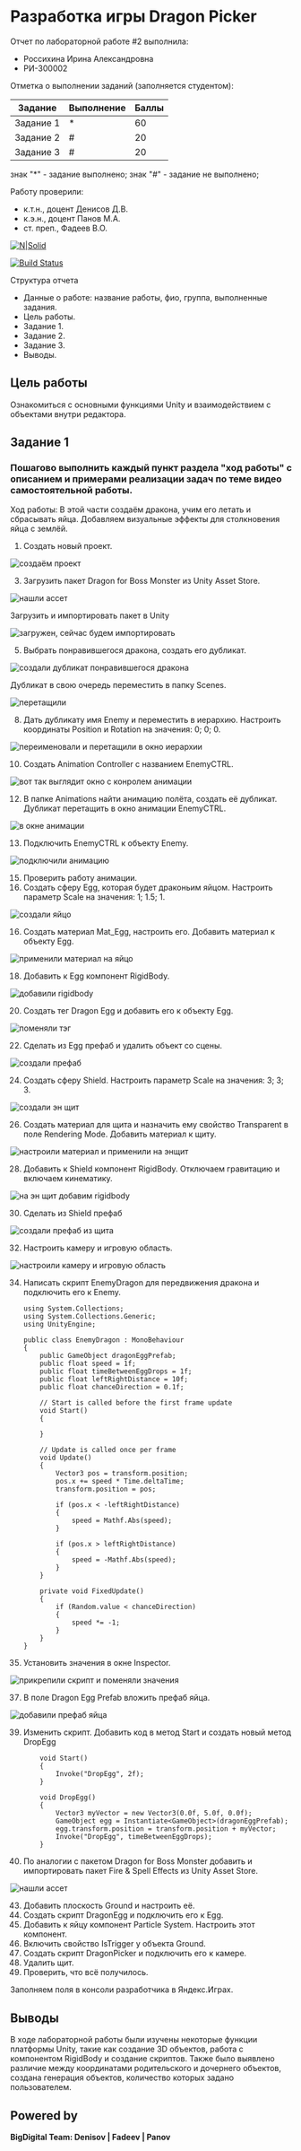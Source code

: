 # Разработка игры Dragon Picker
Отчет по лабораторной работе #2 выполнила:
- Россихина Ирина Александровна
- РИ-300002

Отметка о выполнении заданий (заполняется студентом):

| Задание | Выполнение | Баллы |
| ------ | ------ | ------ |
| Задание 1 | * | 60 |
| Задание 2 | # | 20 |
| Задание 3 | # | 20 |

знак "*" - задание выполнено; знак "#" - задание не выполнено;

Работу проверили:
- к.т.н., доцент Денисов Д.В.
- к.э.н., доцент Панов М.А.
- ст. преп., Фадеев В.О.

[![N|Solid](https://cldup.com/dTxpPi9lDf.thumb.png)](https://nodesource.com/products/nsolid)

[![Build Status](https://travis-ci.org/joemccann/dillinger.svg?branch=master)](https://travis-ci.org/joemccann/dillinger)

Структура отчета

- Данные о работе: название работы, фио, группа, выполненные задания.
- Цель работы.
- Задание 1.
- Задание 2.
- Задание 3.
- Выводы.

## Цель работы
Ознакомиться с основными функциями Unity и взаимодействием с объектами внутри редактора.

## Задание 1
### Пошагово выполнить каждый пункт раздела "ход работы" с описанием и примерами реализации задач по теме видео самостоятельной работы.
Ход работы:
В этой части создаём дракона, учим его летать и сбрасывать яйца. Добавляем визуальные эффекты для столкновения яйца с землёй.
1) Создать новый проект.

![создаём проект](https://user-images.githubusercontent.com/74662720/195043407-02f0181a-f00a-4611-b10c-3d72048e1583.png)

3) Загрузить пакет Dragon for Boss Monster из Unity Asset Store.

![нашли ассет](https://user-images.githubusercontent.com/74662720/195043465-19452e0a-3eba-4b10-b1b4-e9d889e41586.png)

Загрузить и импортировать пакет в Unity

![загружен, сейчас будем импортировать](https://user-images.githubusercontent.com/74662720/195043766-c6d6fd8b-c4c4-434c-a6ab-912c477a0e7d.png)


5) Выбрать понравившегося дракона, создать его дубликат.

![создали дубликат понравившегося дракона](https://user-images.githubusercontent.com/74662720/195043979-60ab8029-0560-4bc3-8177-b89cef79bfa7.png)

Дубликат в свою очередь переместить в папку Scenes.

![перетащили](https://user-images.githubusercontent.com/74662720/195044029-5811c4f8-0aed-4219-af4c-5aca5dde7b61.png)

8) Дать дубликату имя Enemy и переместить в иерархию. Настроить координаты Position и Rotation на значения: 0; 0; 0.

![переименовали и перетащили в окно иерархии](https://user-images.githubusercontent.com/74662720/195044314-b5eb3713-b95d-4ded-ac90-20406053e89d.png)

10) Создать Animation Controller с названием EnemyCTRL.

![вот так выглядит окно с конролем анимации](https://user-images.githubusercontent.com/74662720/195077144-6ff05191-a05f-440f-a05b-dc0b9028e405.png)

12) В папке Animations найти анимацию полёта, создать её дубликат. Дубликат перетащить в окно анимации EnemyCTRL.

![в окне анимации](https://user-images.githubusercontent.com/74662720/195078636-103d9419-f2bf-471e-b2fb-502bcb550e61.png)

13) Подключить EnemyCTRL к объекту Enemy.

![подключили анимацию](https://user-images.githubusercontent.com/74662720/195078742-eff93f4f-daa5-42d6-87b2-b2c71c2cfc89.png)

15) Проверить работу анимации.
16) Создать сферу Egg, которая будет драконьим яйцом. Настроить параметр Scale на значения: 1; 1.5; 1.

![создали яйцо](https://user-images.githubusercontent.com/74662720/195044889-67a9b3ff-8aad-40bb-8066-b75a1e90fc86.png)

16) Создать материал Mat_Egg, настроить его. Добавить материал к объекту Egg.

![применили материал на яйцо](https://user-images.githubusercontent.com/74662720/195045493-c852b9ef-5cdb-4227-bcd8-c32b1e9517ff.png)

18) Добавить к Egg компонент RigidBody.

![добавили rigidbody](https://user-images.githubusercontent.com/74662720/195045557-35b9d59c-55c8-4e78-8376-c528e5e77bcb.png)

20) Создать тег Dragon Egg и добавить его к объекту Egg.

![поменяли тэг](https://user-images.githubusercontent.com/74662720/195045755-1cb4c48b-8de6-46b7-b4cf-8a18e6f4f38c.png)

22) Сделать из Egg префаб и удалить объект со сцены.

![создали префаб](https://user-images.githubusercontent.com/74662720/195046000-d706fca3-2662-4507-86f5-509c5598107b.png)

24) Создать сферу Shield. Настроить параметр Scale на значения: 3; 3; 3.

![создали эн щит](https://user-images.githubusercontent.com/74662720/195076429-de5c2f5e-59ae-4a6a-971b-447c8f10d9c2.png)

26) Создать материал для щита и назначить ему свойство Transparent в поле Rendering Mode. Добавить материал к щиту.

![настроили материал и применили на энщит](https://user-images.githubusercontent.com/74662720/195076770-2ee18d22-702a-43ae-8910-7fbfb2cefe74.png)

28) Добавить к Shield компонент RigidBody. Отключаем гравитацию и включаем кинематику.

![на эн щит добавим rigidbody](https://user-images.githubusercontent.com/74662720/195076852-75ef1648-5cb1-414f-a004-2b98dba88fdd.png)

30) Сделать из Shield префаб

![создали префаб из щита](https://user-images.githubusercontent.com/74662720/195076913-56ca0ea2-16e5-4567-a8ef-f5ecbfe9a826.png)

32) Настроить камеру и игровую область.

![настроили камеру и игровую область](https://user-images.githubusercontent.com/74662720/195079034-b6997a67-0b89-490d-b0d3-80e4a14b0264.png)

34) Написать скрипт EnemyDragon для передвижения дракона и подключить его к Enemy.

        using System.Collections;
        using System.Collections.Generic;
        using UnityEngine;

        public class EnemyDragon : MonoBehaviour
        {
            public GameObject dragonEggPrefab;
            public float speed = 1f;
            public float timeBetweenEggDrops = 1f;
            public float leftRightDistance = 10f;
            public float chanceDirection = 0.1f;

            // Start is called before the first frame update
            void Start()
            {
                
            }

            // Update is called once per frame
            void Update()
            {
                Vector3 pos = transform.position;
                pos.x += speed * Time.deltaTime;
                transform.position = pos;

                if (pos.x < -leftRightDistance)
                {
                    speed = Mathf.Abs(speed);
                }

                if (pos.x > leftRightDistance)
                {
                    speed = -Mathf.Abs(speed);
                }
            }

            private void FixedUpdate()
            {
                if (Random.value < chanceDirection)
                {
                    speed *= -1;
                }
            }
        }

36) Установить значения в окне Inspector.

![прикрепили скрипт и поменяли значения](https://user-images.githubusercontent.com/74662720/195079134-6105a2df-c0dc-4bea-9029-17754faa0e64.png)

37) В поле Dragon Egg Prefab вложить префаб яйца.

![добавили префаб яйца](https://user-images.githubusercontent.com/74662720/195080334-c619dc89-988a-4a1c-afb7-cb3ea2bb6228.png)

39) Изменить скрипт. Добавить код в метод Start и создать новый метод DropEgg

            void Start()
            {
                Invoke("DropEgg", 2f);
            }

            void DropEgg()
            {
                Vector3 myVector = new Vector3(0.0f, 5.0f, 0.0f);
                GameObject egg = Instantiate<GameObject>(dragonEggPrefab);
                egg.transform.position = transform.position + myVector;
                Invoke("DropEgg", timeBetweenEggDrops);
            }
41) По аналогии с пакетом Dragon for Boss Monster добавить и импортировать пакет Fire & Spell Effects из Unity Asset Store.

![нашли ассет](https://user-images.githubusercontent.com/74662720/195080788-f1ef769f-087f-4f77-8883-9164c6fce903.png)

43) Добавить плоскость Ground и настроить её.
44) Создать скрипт DragonEgg и подключить его к Egg.
45) Добавить к яйцу компонент Particle System. Настроить этот компонент.
46) Включить свойство IsTrigger у объекта Ground.
47) Создать скрипт DragonPicker и подключить его к камере.
48) Удалить щит.
49) Проверить, что всё получилось.

Заполняем поля в консоли разработчика в Яндекс.Играх.

## Выводы

В ходе лабораторной работы были изучены некоторые функции платформы Unity, такие как создание 3D объектов, работа с компонентом RigidBody и создание скриптов. Также было выявлено различие между координатами родительского и дочернего объектов, создана генерация объектов, количество которых задано пользователем. 


## Powered by

**BigDigital Team: Denisov | Fadeev | Panov**
